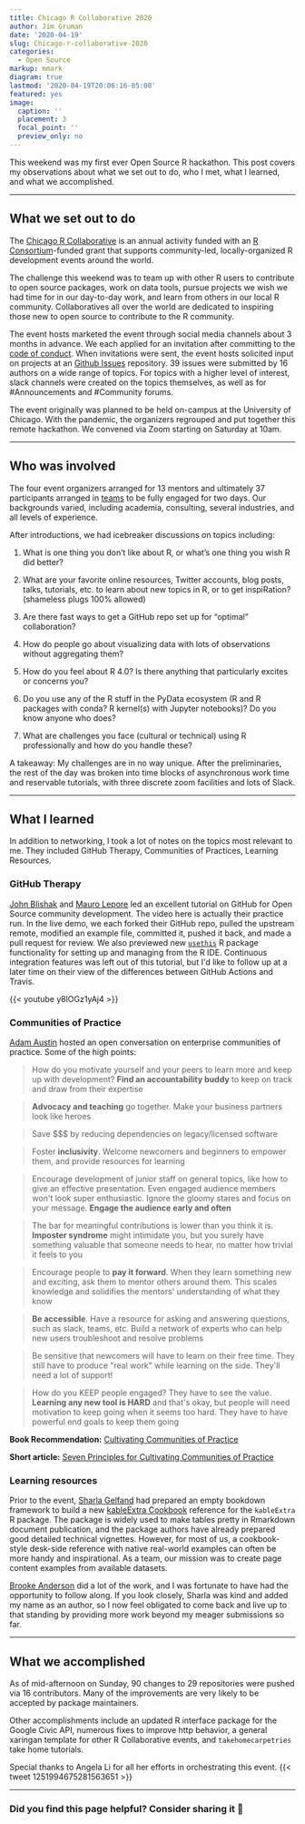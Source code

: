 ```yaml
---
title: Chicago R Collaborative 2020
author: Jim Gruman
date: '2020-04-19'
slug: Chicago-r-collaborative-2020
categories:
  - Open Source
markup: mmark
diagram: true
lastmod: '2020-04-19T20:06:16-05:00'
featured: yes
image:
  caption: ''
  placement: 3
  focal_point: ''
  preview_only: no
---
```


This weekend was my first ever Open Source R hackathon. This post covers my observations about what we set out to do, who I met, what I learned, and what we accomplished.

----

## What we set out to do

The [Chicago R Collaborative](https://chircollab.github.io/#page-top
) is an annual activity funded with an [R Consortium](https://www.r-consortium.org/projects/awarded-projects)-funded grant that supports community-led, locally-organized R development events around the world.

The challenge this weekend was to team up with other R users to contribute to open source packages, work on data tools, pursue projects we wish we had time for in our day-to-day work, and learn from others in our local R community. Collaboratives all over the world are dedicated to inspiring those new to open source to contribute to the R community. 

The event hosts marketed the event through social media channels about 3 months in advance. We each applied for an invitation after committing to the [code of conduct](https://chircollab.github.io/coc/). When invitations were sent, the event hosts solicited input on projects at an [Github Issues](https://github.com/chircollab) repository. 39 issues were submitted by 16 authors on a wide range of topics. For topics with a higher level of interest, slack channels were created on the topics themselves, as well as for #Announcements and #Community forums. 

The event originally was planned to be held on-campus at the University of Chicago. With the pandemic, the organizers regrouped and put together this remote hackathon. We convened via Zoom starting on Saturday at 10am.

----

## Who was involved

The four event organizers arranged for 13 mentors and ultimately 37 participants arranged in [teams](https://chircollab.github.io/#team) to be fully engaged for two days. Our backgrounds varied, including academia, consulting, several industries, and all levels of experience. 

After introductions, we had icebreaker discussions on topics including: 

1. What is one thing you don’t like about R, or what’s one thing you wish R did better? 

1. What are your favorite online resources, Twitter accounts, blog posts, talks, tutorials, etc. to learn about new topics in R, or to get inspiRation? (shameless plugs 100% allowed)

1. Are there fast ways to get a GitHub repo set up for “optimal” collaboration?

1. How do people go about visualizing data with lots of observations without aggregating them?

1. How do you feel about R 4.0? Is there anything that particularly excites or concerns you?

1. Do you use any of the R stuff in the PyData ecosystem (R and R packages with conda? R kernel(s) with Jupyter notebooks)? Do you know anyone who does?

1. What are challenges you face (cultural or technical) using R professionally and how do you handle these?

A takeaway: My challenges are in no way unique. After the preliminaries, the rest of the day was broken into time blocks of asynchronous work time and reservable tutorials, with three discrete zoom facilities and lots of Slack.

----

## What I learned

In addition to networking, I took a lot of notes on the topics most relevant to me. They included GitHub Therapy, Communities of Practices, Learning Resources.

### GitHub Therapy

[John Blishak](https://twitter.com/jdblischak) and [Mauro Lepore](https://twitter.com/mauro_lepore) led an excellent tutorial on GitHub for Open Source community development. The video here is actually their practice run. In the live demo, we each forked their GitHub repo, pulled the upstream remote, modified an example file, committed it, pushed it back, and made a pull request for review. We also previewed new [`usethis`](https://usethis.r-lib.org/reference/index.html) R package functionality for setting up and managing from the R IDE. Continuous integration features was left out of this tutorial, but I'd like to follow up at a later time on their view of the differences between GitHub Actions and Travis.

{{< youtube y8lOGz1yAj4 >}}

### Communities of Practice

[Adam Austin](https://twitter.com/just_add_data) hosted an open conversation on enterprise communities of practice. Some of the high points:

>How do you motivate yourself and your peers to learn more and keep up with development? **Find an accountability buddy** to keep on track and draw from their expertise

>**Advocacy and teaching** go together. Make your business partners look like heroes

>Save $$$ by reducing dependencies on legacy/licensed software

>Foster **inclusivity**. Welcome newcomers and beginners to empower them, and provide resources for learning

>Encourage development of junior staff on general topics, like how to give an effective presentation. Even engaged audience members won't look super enthusiastic. Ignore the gloomy stares and focus on your message. **Engage the audience early and often**

>The bar for meaningful contributions is lower than you think it is. **Imposter syndrome** might intimidate you, but you surely have something valuable that someone needs to hear, no matter how trivial it feels to you

>Encourage people to **pay it forward**. When they learn something new and exciting, ask them to mentor others around them. This scales knowledge and solidifies the mentors' understanding of what they know

>**Be accessible**. Have a resource for asking and answering questions, such as slack, teams, etc. Build a network of experts who can help new users troubleshoot and resolve problems

>Be sensitive that newcomers will have to learn on their free time. They still have to produce "real work" while learning on the side. They'll need a lot of support!

>How do you KEEP people engaged? They have to see the value. **Learning any new tool is HARD** and that's okay, but people will need motivation to keep going when it seems too hard. They have to have powerful end goals to keep them going

**Book Recommendation:**
[Cultivating Communities of Practice](https://www.amazon.com/Cultivating-Communities-Practice-Etienne-Wenger/dp/1578513308)

**Short article:**
[Seven Principles for Cultivating Communities of Practice](https://hbswk.hbs.edu/archive/cultivating-communities-of-practice-a-guide-to-managing-knowledge-seven-principles-for-cultivating-communities-of-practice)

### Learning resources

Prior to the event, [Sharla Gelfand](https://twitter.com/sharlagelfand) had prepared an empty bookdown framework to build a new [kableExtra Cookbook](https://sharlagelfand.github.io/kableExtra-cookbook/index.html) reference for the `kableExtra` R package. The package is widely used to make tables pretty in Rmarkdown document publication, and the package authors have already prepared good detailed technical vignettes. However, for most of us, a cookbook-style desk-side reference with native real-world examples can often be more handy and inspirational. As a team, our mission was to create page content examples from available datasets.

[Brooke Anderson](https://twitter.com/gbwanderson) did a lot of the work, and I was fortunate to have had the opportunity to follow along. If you look closely, Sharla was kind and added my name as an author, so I now feel obligated to come back and live up to that standing by providing more work beyond my meager submissions so far.

----

## What we accomplished

As of mid-afternoon on Sunday, 90 changes to 29 repositories were pushed via 16 contributors. Many of the improvements are very likely to be accepted by package maintainers.

Other accomplishments include an updated R interface package for the Google Civic API, numerous fixes to improve http behavior, a general xaringan template for other R Collaborative events, and `takehomecarpetries` take home tutorials.

Special thanks to Angela Li for all her efforts in orchestrating this event.
{{< tweet 1251994675281563651 >}}

----

### Did you find this page helpful? Consider sharing it 🙌